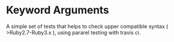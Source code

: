 # Keyword Arguments

A simple set of tests that helps to check upper compatible syntax ( >Ruby2.7-Ruby3.x ), using pararel testing with travis ci.

